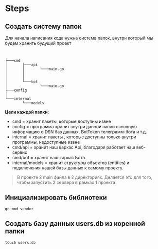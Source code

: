 # Steps 

## Создать систему папок
Для начала написания кода нужна система папок, внутри который мы будем хранить будущий проект

```


├───cmd
│       ├───api
│       │       └───main.go
│       │               
│       │               
│       └───bot
│               └───main.go            
├───config
│       
└───internal
        └───models

```

**Цели каждой папки**:
- cmd = хранит пакеты, которые доступны извне
- config = программа хранит внутри данной папки основную информацию о DSN баз данных, BotToken телеграмм-бота и т.д.
- internal = хранит пакеты , которые доступны только внутри программы, недоступные извне
- cmd/api = хранит наш каркас Api, благодаря работает наш веб-сервис
- cmd/bot = хранит наш каркас Бота
- internal/models = хранит структуры объектов (entities) и подключения нашей базы данных к самому проекту.

>В проекте 2 main файла в 2 директориях. Делается это для того, чтобы запустить 2 сервера в рамках 1 проекта


## Инициализировать библиотеки
```shell
go mod vendor
```
## Создать базу данных users.db из коренной папки 
```shell
touch users.db
```
